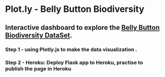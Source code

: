 # Plot.ly - Belly Button Biodiversity

## Interactive dashboard to explore the [Belly Button Biodiversity DataSet](http://robdunnlab.com/projects/belly-button-biodiversity/).

### Step 1 -  using Plotly.js to make the data visualization .

### Step 2 - Heroku: Deploy  Flask app to Heroku, practise to publish  the page in Heroku

